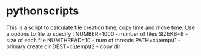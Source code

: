 # pythonscripts
This is a script to calculate file creation time, copy time and move time.
Use a options to file to specify :
NUMBER=1000 - number of files
SIZEKB=8 - size of each file
NUMTHREAD=10 - num of threads
PATH=c:\temp\t1 - primary create dir
DEST=c:\temp\t2 - copy dir
